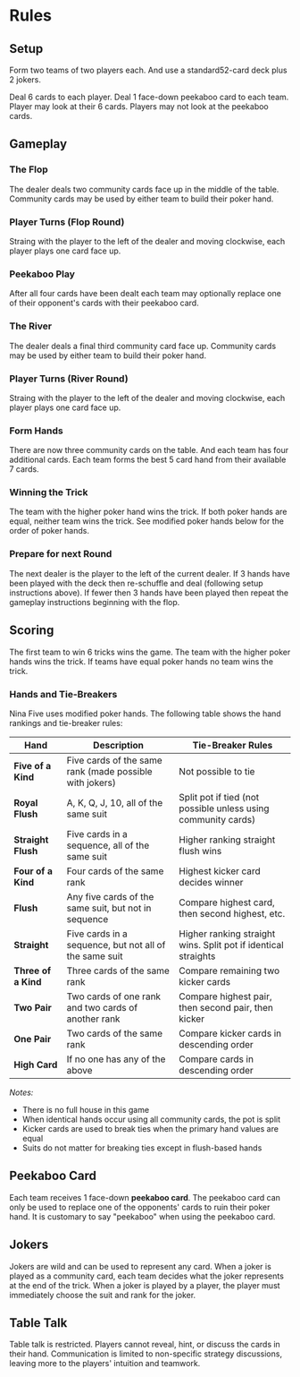 # Rules

##  Setup 
Form two teams of two players each. And use a standard52-card deck plus 2 jokers.

Deal 6 cards to each player. Deal 1 face-down peekaboo card to each team. Player may look at their 6 cards. Players may not look at the peekaboo cards.

## Gameplay

### The Flop
The dealer deals two community cards face up in the middle of the table. Community cards may be used by either team to build their poker hand.

### Player Turns (Flop Round)
Straing with the player to the left of the dealer and moving clockwise, each player plays one card face up.

### Peekaboo Play
After all four cards have been dealt each team may optionally replace one of their opponent's cards with their peekaboo card.

### The River
The dealer deals a final third community card face up. Community cards may be used by either team to build their poker hand.

### Player Turns (River Round)
Straing with the player to the left of the dealer and moving clockwise, each player plays one card face up.

### Form Hands
There are now three community cards on the table. And each team has four additional cards. Each team forms the best 5 card hand from their available 7 cards.

### Winning the Trick
The team with the higher poker hand wins the trick. If both poker hands are equal, neither team wins the trick. See modified poker hands below for the order of poker hands.

### Prepare for next Round
The next dealer is the player to the left of the current dealer. If 3 hands have been played with the deck then re-schuffle and deal (following setup instructions above). If fewer then 3 hands have been played then repeat the gameplay instructions beginning with the flop.

## Scoring

The first team to win 6 tricks wins the game. The team with the higher poker hands wins the trick. If teams have equal poker hands no team wins the trick.

### Hands and Tie-Breakers
Nina Five uses modified poker hands. The following table shows the hand rankings and tie-breaker rules:

| Hand | Description | Tie-Breaker Rules |
|------|-------------|-------------------|
| **Five of a Kind** | Five cards of the same rank (made possible with jokers) | Not possible to tie |
| **Royal Flush** | A, K, Q, J, 10, all of the same suit | Split pot if tied (not possible unless using community cards) |
| **Straight Flush** | Five cards in a sequence, all of the same suit | Higher ranking straight flush wins |
| **Four of a Kind** | Four cards of the same rank | Highest kicker card decides winner |
| **Flush** | Any five cards of the same suit, but not in sequence | Compare highest card, then second highest, etc. |
| **Straight** | Five cards in a sequence, but not all of the same suit | Higher ranking straight wins. Split pot if identical straights |
| **Three of a Kind** | Three cards of the same rank | Compare remaining two kicker cards |
| **Two Pair** | Two cards of one rank and two cards of another rank | Compare highest pair, then second pair, then kicker |
| **One Pair** | Two cards of the same rank | Compare kicker cards in descending order |
| **High Card** | If no one has any of the above | Compare cards in descending order |

*Notes:* 
- There is no full house in this game
- When identical hands occur using all community cards, the pot is split
- Kicker cards are used to break ties when the primary hand values are equal
- Suits do not matter for breaking ties except in flush-based hands

## Peekaboo Card
Each team receives 1 face-down **peekaboo card**. The peekaboo card can only be used to replace one of the opponents' cards to ruin their poker hand. It is customary to say "peekaboo" when using the peekaboo card.

## Jokers  
Jokers are wild and can be used to represent any card. When a joker is played as a community card, each team decides what the joker represents at the end of the trick. When a joker is played by a player, the player must immediately choose the suit and rank for the joker.


## Table Talk  
Table talk is restricted. Players cannot reveal, hint, or discuss the cards in their hand. Communication is limited to non-specific strategy discussions, leaving more to the players' intuition and teamwork.
